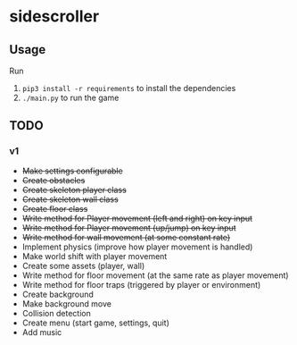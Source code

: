 # sidescroller


## Usage


Run

1. `pip3 install -r requirements` to install the dependencies
2. `./main.py` to run the game

## TODO


### v1

- ~~Make settings configurable~~
- ~~Create obstacles~~
- ~~Create skeleton player class~~
- ~~Create skeleton wall class~~
- ~~Create floor class~~
- ~~Write method for Player movement (left and right) on key input~~
- ~~Write method for Player movement (up/jump) on key input~~
- ~~Write method for wall movement (at some constant rate)~~
- Implement physics (improve how player movement is handled)
- Make world shift with player movement
- Create some assets (player, wall)
- Write method for floor movement (at the same rate as player movement)
- Write method for floor traps (triggered by player or environment)
- Create background
- Make background move
- Collision detection
- Create menu (start game, settings, quit)
- Add music
